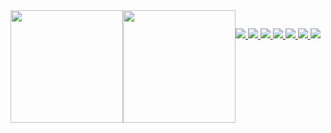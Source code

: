 <div style="width:100%">
  <a href="https://github.com/wegoodigital">
  <img style="float:left" height="180em" src="https://github-readme-stats.vercel.app/api?username=wegoodigital&show_icons=true&theme=ayu-mirage&include_all_commits=true&count_private=true">
  <img style="float:left" height="180em" src="https://github-readme-stats.vercel.app/api/top-langs/?username=wegoodigital&layout=compact&langs_count=7&theme=ayu-mirage">
</div>

##
<div>
  <img src="https://img.shields.io/badge/PHP-777BB4?style=for-the-badge&logo=php&logoColor=white">
  <img src="https://img.shields.io/badge/jQuery-0769AD?style=for-the-badge&logo=jquery&logoColor=white">
  <img src="https://img.shields.io/badge/CSS3-1572B6?style=for-the-badge&logo=css3&logoColor=white">
  <img src="https://img.shields.io/badge/HTML5-E34F26?style=for-the-badge&logo=html5&logoColor=white">
  <img src="https://img.shields.io/badge/JavaScript-F7DF1E?style=for-the-badge&logo=javascript&logoColor=black">
  <img src="https://img.shields.io/badge/Bootstrap-563D7C?style=for-the-badge&logo=bootstrap&logoColor=white">
  <img src="https://img.shields.io/badge/MySQL-00000F?style=for-the-badge&logo=mysql&logoColor=white">
</div>



